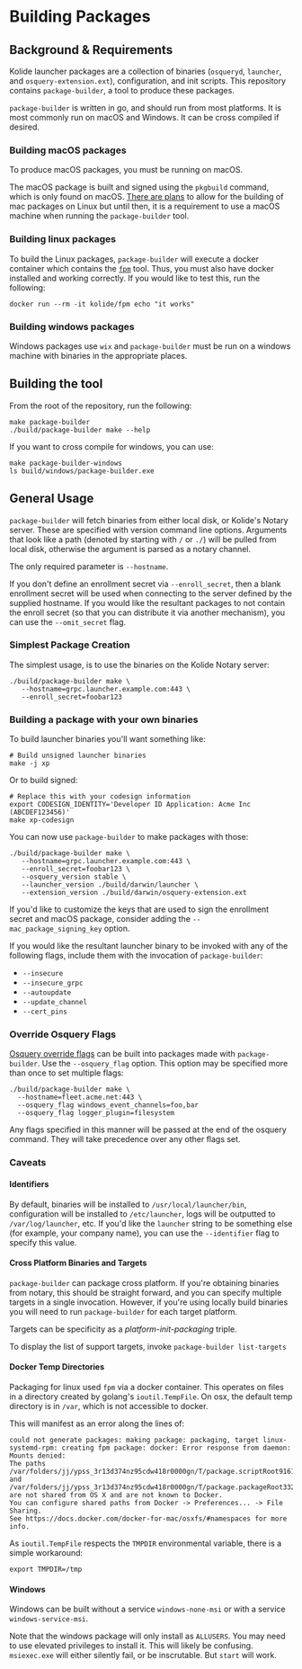 # Building Packages

## Background & Requirements

Kolide launcher packages are a collection of binaries (`osqueryd`,
`launcher`, and `osquery-extension.ext`), configuration, and init
scripts. This repository contains `package-builder`, a tool to produce
these packages.

`package-builder` is written in go, and should run from most
platforms. It is most commonly run on macOS and Windows. It can be
cross compiled if desired.

### Building macOS packages

To produce macOS packages, you must be running on macOS.

The macOS package is built and signed using the `pkgbuild` command,
which is only found on macOS. [There are
plans](https://github.com/kolide/launcher/issues/188) to allow for the
building of mac packages on Linux but until then, it is a requirement
to use a macOS machine when running the `package-builder` tool.

### Building linux packages

To build the Linux packages, `package-builder` will execute a docker
container which contains the
[`fpm`](https://github.com/jordansissel/fpm) tool. Thus, you must also
have docker installed and working correctly. If you would like to test
this, run the following:

```
docker run --rm -it kolide/fpm echo "it works"
```

### Building windows packages

Windows packages use `wix` and `package-builder` must be run on a
windows machine with binaries in the appropriate places.


## Building the tool

From the root of the repository, run the following:

``` shell
make package-builder
./build/package-builder make --help
```

If you want to cross compile for windows, you can use:

``` shell
make package-builder-windows
ls build/windows/package-builder.exe
```

## General Usage

`package-builder` will fetch binaries from either local disk, or
Kolide's Notary server. These are specified with version command line
options. Arguments that look like a path (denoted by starting with `/`
or `./`) will be pulled from local disk, otherwise the argument is
parsed as a notary channel.

The only required parameter is `--hostname`.

If you don't define an enrollment secret via `--enroll_secret`, then a
blank enrollment secret will be used when connecting to the server
defined by the supplied hostname. If you would like the resultant
packages to not contain the enroll secret (so that you can distribute
it via another mechanism), you can use the `--omit_secret` flag.

### Simplest Package Creation

The simplest usage, is to use the binaries on the Kolide Notary
server:

``` shell
./build/package-builder make \
   --hostname=grpc.launcher.example.com:443 \
   --enroll_secret=foobar123
```


### Building a package with your own binaries


To build launcher binaries you'll want something like:

```
# Build unsigned launcher binaries
make -j xp
```

Or to build signed:

```
# Replace this with your codesign information
export CODESIGN_IDENTITY='Developer ID Application: Acme Inc (ABCDEF123456)'
make xp-codesign
```

You can now use `package-builder` to make packages with those:

```
./build/package-builder make \
   --hostname=grpc.launcher.example.com:443 \
   --enroll_secret=foobar123 \
   --osquery_version stable \
   --launcher_version ./build/darwin/launcher \
   --extension_version ./build/darwin/osquery-extension.ext
```

If you'd like to customize the keys that are used to sign the
enrollment secret and macOS package, consider adding the
`--mac_package_signing_key` option.


If you would like the resultant launcher binary to be invoked with any
of the following flags, include them with the invocation of
`package-builder`:

- `--insecure`
- `--insecure_grpc`
- `--autoupdate`
- `--update_channel`
- `--cert_pins`

### Override Osquery Flags

[Osquery override flags](./launcher.md#override-osquery-flags) can be built into packages made with `package-builder`. Use the `--osquery_flag` option. This option may be specified more than once to set multiple flags:

```
./build/package-builder make \
  --hostname=fleet.acme.net:443 \
  --osquery_flag windows_event_channels=foo,bar
  --osquery_flag logger_plugin=filesystem
```

Any flags specified in this manner will be passed at the end of the osquery command. They will take precedence over any other flags set.

### Caveats

#### Identifiers

By default, binaries will be installed to `/usr/local/launcher/bin`,
configuration will be installed to `/etc/launcher`, logs will be
outputted to `/var/log/launcher`, etc. If you'd like the `launcher`
string to be something else (for example, your company name), you can
use the `--identifier` flag to specify this value.

#### Cross Platform Binaries and Targets

`package-builder` can package cross platform. If you're obtaining
binaries from notary, this should be straight forward, and you can
specify multiple targets in a single invocation.  However, if you're
using locally build binaries you will need to run `package-builder`
for each target platform.

Targets can be specificity as a _platform-init-packaging_ triple.

To display the list of support targets, invoke `package-builder list-targets`

#### Docker Temp Directories

Packaging for linux used `fpm` via a docker container. This operates
on files in a directory created by golang's `ioutil.TempFile`. On osx,
the default temp directory is in `/var`, which is not accessible to
docker.

This will manifest as an error along the lines of:

``` shell
could not generate packages: making package: packaging, target linux-systemd-rpm: creating fpm package: docker: Error response from daemon: Mounts denied:
The paths /var/folders/jj/ypss_3r13d374nz95cdw418r0000gn/T/package.scriptRoot916184548 and /var/folders/jj/ypss_3r13d374nz95cdw418r0000gn/T/package.packageRoot332969561
are not shared from OS X and are not known to Docker.
You can configure shared paths from Docker -> Preferences... -> File Sharing.
See https://docs.docker.com/docker-for-mac/osxfs/#namespaces for more info.
```

As `ioutil.TempFile` respects the `TMPDIR` environmental variable, there is a simple workaround:

``` shell
export TMPDIR=/tmp
```

#### Windows

Windows can be built without a service `windows-none-msi` or with a
service `windows-service-msi`.

Note that the windows package will only install as `ALLUSERS`. You may
need to use elevated privileges to install it. This will likely be
confusing. `msiexec.exe` will either silently fail, or be
inscrutable. But `start` will work.
